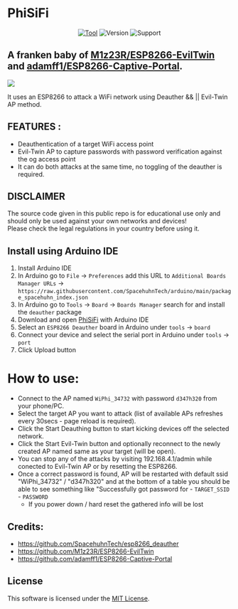 # PhiSiFi
<p align="center">
<a href="https://github.com/p3tr0s/PhiSiFi/"><img title="Tool" src="https://img.shields.io/badge/Tool-PhiSiFi-green"></a>
<img title="Version" src="https://img.shields.io/badge/Version-1.0-green">
<img title="Support" src="https://img.shields.io/badge/Support-No-red">
</p>

## A franken baby of [M1z23R/ESP8266-EvilTwin](https://github.com/M1z23R/ESP8266-EvilTwin) and [adamff1/ESP8266-Captive-Portal](https://github.com/adamff1/ESP8266-Captive-Portal).

<img src="https://user-images.githubusercontent.com/32341044/202444452-3e7c9ab0-1643-4996-8319-18b8c25544fa.jpg"></img><br>

It uses an ESP8266 to attack a WiFi network using Deauther && || Evil-Twin AP method.

## FEATURES :
* Deauthentication of a target WiFi access point
* Evil-Twin AP to capture passwords with password verification against the og access point
* It can do both attacks at the same time, no toggling of the deauther is required. 

## DISCLAIMER
The source code given in this public repo is for educational use only and should only be used against your own networks and devices!<br>
Please check the legal regulations in your country before using it.

## Install using Arduino IDE
1. Install Arduino IDE
2. In Arduino go to `File` -> `Preferences` add this URL to `Additional Boards Manager URLs` ->
   `https://raw.githubusercontent.com/SpacehuhnTech/arduino/main/package_spacehuhn_index.json`  
3. In Arduino go to `Tools` -> `Board` -> `Boards Manager` search for and install the `deauther` package  
4. Download and open [PhiSiFi](https://github.com/p3tr0s/PhiSiFi/blob/main/ESP8266_PhiSiFi.ino) with Arduino IDE
6. Select an `ESP8266 Deauther` board in Arduino under `tools` -> `board`
7. Connect your device and select the serial port in Arduino under `tools` -> `port`
8. Click Upload button

# How to use:
- Connect to the AP named `WiPhi_34732` with password `d347h320` from your phone/PC.
- Select the target AP you want to attack (list of available APs refreshes every 30secs - page reload is required).
- Click the Start Deauthing button to start kicking devices off the selected network.
- Click the Start Evil-Twin button and optionally reconnect to the newly created AP named same as your target (will be open).
- You can stop any of the attacks by visiting 192.168.4.1/admin while conected to Evil-Twin AP or by resetting the ESP8266.
- Once a correct password is found, AP will be restarted with default ssid "WiPhi_34732" / "d347h320" and at the bottom of a table you should be able to see something like "Successfully got password for - `TARGET_SSID` - `PASSWORD`
   - If you power down / hard reset the gathered info will be lost

## Credits:
* https://github.com/SpacehuhnTech/esp8266_deauther
* https://github.com/M1z23R/ESP8266-EvilTwin
* https://github.com/adamff1/ESP8266-Captive-Portal

## License 
This software is licensed under the [MIT License](https://opensource.org/licenses/MIT).
